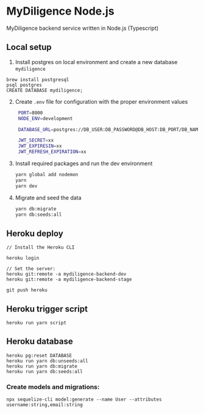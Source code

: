 # MyDiligence Node.js

MyDiligence backend service written in Node.js (Typescript)

## Local setup

1. Install postgres on local environment and create a new database `mydiligence`

```
brew install postgresql
psql postgres
CREATE DATABASE mydiligence;
```

2. Create `.env` file for configuration with the proper environment values

   ```bash
    PORT=8000
    NODE_ENV=development

    DATABASE_URL=postgres://DB_USER:DB_PASSWORD@DB_HOST:DB_PORT/DB_NAME

    JWT_SECRET=xx
    JWT_EXPIRESIN=xx
    JWT_REFRESH_EXPIRATION=xx

   ```

3. Install required packages and run the dev environment

   ```bash
   yarn global add nodemon
   yarn
   yarn dev
   ```

4. Migrate and seed the data
   ```bash
   yarn db:migrate
   yarn db:seeds:all
   ```

## Heroku deploy

```
// Install the Heroku CLI

heroku login

// Set the server:
heroku git:remote -a mydiligence-backend-dev
heroku git:remote -a mydiligence-backend-stage

git push heroku
```

## Heroku trigger script

```
heroku run yarn script
```

## Heroku database

```
heroku pg:reset DATABASE
heroku run yarn db:unseeds:all
heroku run yarn db:migrate
heroku run yarn db:seeds:all
```

### Create models and migrations:

```
npx sequelize-cli model:generate --name User --attributes username:string,email:string
```
